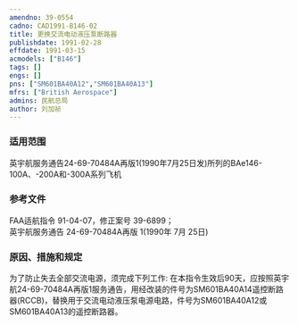 ```yaml
---
amendno: 39-0554  
cadno: CAD1991-B146-02  
title: 更换交流电动液压泵断路器  
publishdate: 1991-02-28  
effdate: 1991-03-15  
acmodels: ["B146"]  
tags: []  
engs: []  
pns: ["SM601BA40A12","SM601BA40A13"]  
mfrs: ["British Aerospace"]  
admins: 民航总局  
author: 刘加祯  
---
```

  
### 适用范围  
英宇航服务通告24-69-70484A再版1(1990年7月25日发)所列的BAe146-100A、-200A和-300A系列飞机  
  
<!--more-->  
### 参考文件  
  FAA适航指令 91-04-07，修正案号 39-6899；  
 英宇航服务通告 24-69-70484A再版 1(1990年 7月 25日)  
  
### 原因、措施和规定  

  为了防止失去全部交流电源，须完成下列工作:     在本指令生效后90天，应按照英宇航24-69-70484A再版1服务通告，用经改装的件号为SM601BA40A14遥控断路器(RCCB)，替换用于交流电动液压泵电源电路，件号为SM601BA40A12或SM601BA40A13的遥控断路器。  
